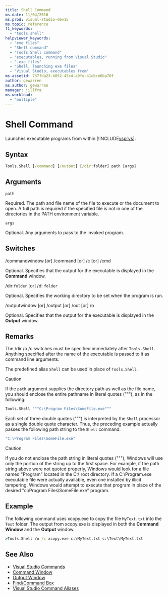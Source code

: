 ```yaml
---
title: Shell Command
ms.date: 11/04/2016
ms.prod: visual-studio-dev15
ms.topic: reference
f1_keywords:
  - "tools.shell"
helpviewer_keywords:
  - "exe files"
  - "Shell command"
  - "Tools.Shell command"
  - "executables, running from Visual Studio"
  - ".exe files"
  - "Shell, launching exe files"
  - "Visual Studio, executables from"
ms.assetid: 737fda23-b852-45c4-a9fe-41cbce6ba70f
author: gewarren
ms.author: gewarren
manager: jillfra
ms.workload:
  - "multiple"
---
```

# Shell Command
Launches executable programs from within [!INCLUDE[vsprvs](../../code-quality/includes/vsprvs_md.md)].

## Syntax

```cmd
Tools.Shell [/command] [/output] [/dir:folder] path [args]
```

## Arguments
 `path`

 Required. The path and file name of the file to execute or the document to open. A full path is required if the specified file is not in one of the directories in the PATH environment variable.

 `args`

 Optional. Any arguments to pass to the invoked program.

## Switches
 /commandwindow [or] /command [or] /c [or] /cmd

 Optional. Specifies that the output for the executable is displayed in the **Command** window.

 /dir:`folder` [or] /d: `folder`

 Optional. Specifies the working directory to be set when the program is run.

 /outputwindow [or] /output [or] /out [or] /o

 Optional. Specifies that the output for the executable is displayed in the **Output** window.

## Remarks
 The /dir /o /c switches must be specified immediately after `Tools.Shell`. Anything specified after the name of the executable is passed to it as command line arguments.

 The predefined alias `Shell` can be used in place of `Tools.Shell`.

> [!CAUTION]
> If the `path` argument supplies the directory path as well as the file name, you should enclose the entire pathname in literal quotes ("""), as in the following:


```cmd
Tools.Shell """C:\Program Files\SomeFile.exe"""
```

 Each set of three double quotes (""") is interpreted by the `Shell` processor as a single double quote character. Thus, the preceding example actually passes the following path string to the `Shell` command:

```cmd
"C:\Program Files\SomeFile.exe"
```

> [!CAUTION]
> If you do not enclose the path string in literal quotes ("""), Windows will use only the portion of the string up to the first space. For example, if the path string above were not quoted properly, Windows would look for a file named "Program" located in the C:\ root directory. If a C:\Program.exe executable file were actually available, even one installed by illicit tampering, Windows would attempt to execute that program in place of the desired "c:\Program Files\SomeFile.exe" program.


## Example
 The following command uses xcopy.exe to copy the file `MyText.txt` into the `Text` folder. The output from xcopy.exe is displayed in both the **Command Window** and the **Output** window.

```cmd
>Tools.Shell /o /c xcopy.exe c:\MyText.txt c:\Text\MyText.txt
```

## See Also

- [Visual Studio Commands](../../ide/reference/visual-studio-commands.md)
- [Command Window](../../ide/reference/command-window.md)
- [Output Window](../../ide/reference/output-window.md)
- [Find/Command Box](../../ide/find-command-box.md)
- [Visual Studio Command Aliases](../../ide/reference/visual-studio-command-aliases.md)